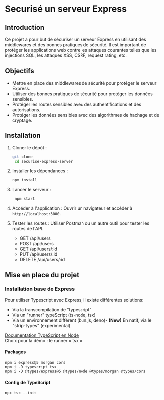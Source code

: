 # Securisé un serveur Express

## Introduction

Ce projet a pour but de sécuriser un serveur Express en utilisant des middlewares et des bonnes pratiques de sécurité. Il est important de protéger les applications web contre les attaques courantes telles que les injections SQL, les attaques XSS, CSRF, request rating, etc.

## Objectifs

- Mettre en place des middlewares de sécurité pour protéger le serveur Express.
- Utiliser des bonnes pratiques de sécurité pour protéger les données sensibles.
- Protéger les routes sensibles avec des authentifications et des autorisations.
- Protéger les données sensibles avec des algorithmes de hachage et de cryptage.

## Installation

1. Cloner le dépôt :
   ```bash
   git clone
    cd securise-express-server
   ```
2. Installer les dépendances :

   ```bash
   npm install
   ```

3. Lancer le serveur :
   ```bash
    npm start
   ```
4. Accéder à l'application :
   Ouvrir un navigateur et accéder à `http://localhost:3000`.
5. Tester les routes :
   Utiliser Postman ou un autre outil pour tester les routes de l'API.
   - GET /api/users
   - POST /api/users
   - GET /api/users/:id
   - PUT /api/users/:id
   - DELETE /api/users/:id

## Mise en place du projet

### Installation base de Express

Pour utiliser Typescript avec Express, il existe différentes solutions:

- Via la transcompilation de "typescript"
- Via un "runner" typeScript (ts-node, tsx)
- Via un environnement différent (bun.js, deno)- **(New)** En natif, via le "strip-types" (experimental)

[Documentation TypeScript en Node](https://nodejs.org/en/learn/typescript/introduction) \
Choix pour la démo : le runner « tsx »

#### Packages

```
npm i express@5 morgan cors
npm i -D typescript tsx
npm i -D @types/express@5 @types/node @types/morgan @types/cors
```

#### Config de TypeScript

```
npx tsc --init
```
